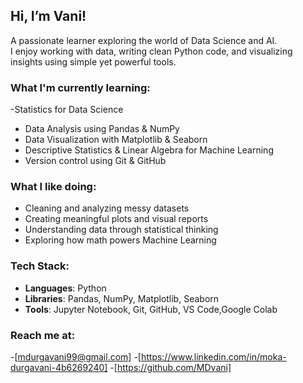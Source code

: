 ## Hi, I’m Vani!

A passionate learner exploring the world of Data Science and AI.  
I enjoy working with data, writing clean Python code, and visualizing insights using simple yet powerful tools.

###  What I'm currently learning:

 -Statistics for Data Science
- Data Analysis using Pandas & NumPy  
- Data Visualization with Matplotlib & Seaborn  
- Descriptive Statistics & Linear Algebra for Machine Learning  
- Version control using Git & GitHub

###  What I like doing:
- Cleaning and analyzing messy datasets  
- Creating meaningful plots and visual reports  
- Understanding data through statistical thinking  
- Exploring how math powers Machine Learning

###  Tech Stack:
- **Languages**: Python  
- **Libraries**: Pandas, NumPy, Matplotlib, Seaborn  
- **Tools**: Jupyter Notebook, Git, GitHub, VS Code,Google Colab

### Reach me at:
-[mdurgavani99@gmail.com]
-[https://www.linkedin.com/in/moka-durgavani-4b6269240]
-[https://github.com/MDvani]

